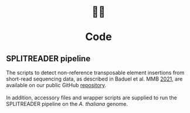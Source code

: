 <br>

<!-- <p align="center"><img src="/images/Logo-code.png" width="80"></p> -->
<h1 align="center"> 👩‍💻 <br><br> Code </h1>

## SPLITREADER pipeline 
The scripts to detect non-reference transposable element insertions from short-read sequencing data, as described in Baduel et al. MMB [2021](https://doi.org/10.1007/978-1-0716-1134-0_15), are available on our public GitHub [repository](https://github.com/baduelp/public/tree/master/SPLITREADER). 
<br>
<br>
In addition, accessory files and wrapper scripts are supplied to run the SPLITREADER pipeline on the _A. thaliana_ genome. <br/> 

<!---
## MATLAB genomic toolbox
Custom MATLAB functions for genomics can be downloaded from [here](https://github.com/baduelp/public/tree/master/MATLAB). 

### Circular distribution across chromosomes (Circos-plots)

Upcoming soon

### Map of markers with color-coded values

<p align="center">
<img src="/images/Position of populations.png" >
</p>

`plot_POPmap_function.m`
  
  This Matlab function displays markers on a world Mercator-projection map with color-coded values to display quantitative or categorical information. 

  

### Principal Component Analysis (PCA) of Allele-Frequency population data

<p align="center">
<img src="/images/PC1 & 2 of fake PCA centered 23-Jun-2017.png" style="margin-right: 15px;" width="400">
</p>

`plot_AF_PCA.m` 
  
  This Matlab function performs a principal component analysis of allele-frequency population data from next-generation sequencing. It takes as input the N x M matrix containing for each of N sites the allele-frequency of derived alleles in each of the M individuals/populations.
 --->

        
